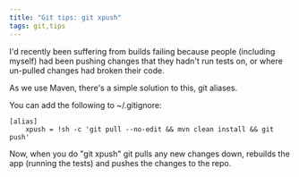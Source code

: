 ```yaml
---
title: "Git tips: git xpush"
tags: git,tips
---
```

I'd recently been suffering from builds failing because people (including myself) had been pushing changes that they hadn't run tests on, or where un-pulled changes had broken their code.

As we use Maven, there's a simple solution to this, git aliases. 

You can add the following to ~/.gitignore:

	[alias]
		xpush = !sh -c 'git pull --no-edit && mvn clean install && git push'

Now, when you do "git xpush" git pulls any new changes down, rebuilds the app (running the tests) and pushes the changes to the repo.
